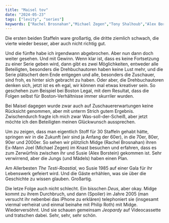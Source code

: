 ```yaml
---
title: "Maisel tov"
date: "2024-05-23"
tags: ["levity", "series"]
keywords: ["Rachel Brosnahan","Michael Zegen","Tony Shalhoub","Alex Borstein","Marin Hinkle"]
---
```

Die ersten beiden Staffeln ware großartig, die dritte ziemlich schwach, die vierte wieder besser, aber auch nicht richtig gut. 

Und die fünfte habe ich irgendwann abgebrochen. Aber nun dann doch weiter gesehen. Und mit Gewinn.
Wenn klar ist, dass es keine Fortsetzung zu einer Serie geben wird, dann gibt es zwei Möglichkeiten, entweder alle Beteiligten, besonders die Drehbuchautoren haben keine Lust mehr, und die Serie plätschert dem Ende entgegen und alle, besonders die Zuschauer, sind froh, es hinter sich gebracht zu haben. Oder aber, die Drehbuchautoren denken sich, jetzt ist es eh egal, wir können mal etwas kreativer sein. So geschehen zum Beispiel bei Boston Legal, mit dem Resultat, dass die Folgen selbst für Boston-Verhältnisse immer skurriler wurden.

Bei Maisel dagegen wurde zwar auch auf Zuschauererwartungen keine Rücksicht genommen, aber mit unterm Strich gutem Ergebnis. Zwischendurch fragte ich mich zwar Was-soll-der-Scheiß, aber jetzt möchte ich den Beteiligten meinen Glückwunsch aussprechen.

Um zu zeigen, dass man eigentlich Stoff für 30 Staffeln gehabt hätte, springen wir in die Zukunft (wir sind ja Anfang der 60er), in die 70er, 80er, 90er und 2000er. So sehen wir plötzlich Midge (Rachel Brosnahan) ihren Ex-Mann Joel (Michael Zegen) im Knast besuchen und erfahren, dass es zum Zerwürfnis zwischen ihr und Susie (Alex Borstein) gekommen ist. Sehr verwirrend, aber die Jungs (und Mädels) haben einen Plan.

Am Allerbesten *The Testi-Roastial*, wo Susie 1985 auf einer Gala für ihr Lebenswerk gefeiert wird. Und die Gäste erhählen, was sie über die Geschichte zu wissen glauben. Großartig.

Die letze Folge auch nicht schlecht. Ein bisschen *Deus*, aber okay. Midge kommt zu ihrem Durchbruch, und dann (Spoiler) im Jahre 2005 (man versucht ihr nebenbei das iPhone zu erklären) telephoniert sie (insgesamt viermal verheirat und einmal beinahe mit Philip Roth) mit Midge. Wiederversöhnt. Und sie schauen gemeinsam *Jeopardy* auf Videocassette und tratschen dabei. Sehr, sehr, sehr schön.